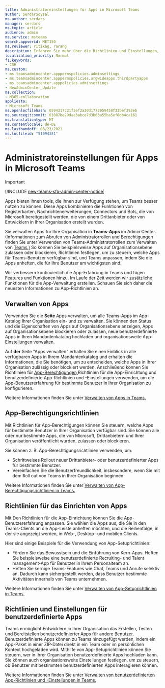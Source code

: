 ```yaml
---
title: Administratoreinstellungen für Apps in Microsoft Teams
author: SerdarSoysal
ms.author: serdars
manager: serdars
ms.topic: article
audience: admin
ms.service: msteams
search.appverid: MET150
ms.reviewer: ritikag, rarang
description: Erfahren Sie mehr über die Richtlinien und Einstellungen, die Sie zum Verwalten von Apps für Ihre Organisation in Microsoft Teams verwenden können.
localization_priority: Normal
f1.keywords:
- CSH
ms.custom:
- ms.teamsadmincenter.apppermspolicies.adminsettings
- ms.teamsadmincenter.apppermspolicies.orgwideapps.thirdpartyapps
- ms.teamsadmincenter.apppolicies.adminsettings
- NewAdminCenter_Update
ms.collection:
- M365-collaboration
appliesto:
- Microsoft Teams
ms.openlocfilehash: 0594317c21f3ef2a30d1772959458f33bef393eb
ms.sourcegitcommit: 01087be29daa3abce7d3b03a55ba5ef8db4ca161
ms.translationtype: MT
ms.contentlocale: de-DE
ms.lasthandoff: 03/23/2021
ms.locfileid: "51094381"
---
```

<a name="admin-settings-for-apps-in-microsoft-teams"></a>Administratoreinstellungen für Apps in Microsoft Teams
==========================================
> [!IMPORTANT]
> [!INCLUDE [new-teams-sfb-admin-center-notice](includes/new-teams-sfb-admin-center-notice.md)]

Apps bieten ihnen tools, die ihnen zur Verfügung stehen, um Teams besser nutzen zu können. Diese Apps kombinieren die Funktionen von Registerkarten, Nachrichtenerweiterungen, Connectors und Bots, die von Microsoft bereitgestellt werden, die von einem Drittanbieter oder von Entwicklern in Ihrer Organisation erstellt wurden.

Sie verwalten Apps für Ihre Organisation in **Teams-Apps** im Admin Center. (Informationen zum Abrufen von Administratorrollen und Berechtigungen finden Sie unter Verwenden von Teams-Administratorrollen zum Verwalten von [Teams.)](./using-admin-roles.md) So können Sie beispielsweise Apps auf Organisationsebene zulassen oder blockieren, Richtlinien festlegen, um zu steuern, welche Apps für Teams-Benutzer verfügbar sind, und Teams anpassen, indem Sie die Apps anheften, die für Ihre Benutzer am wichtigsten sind.

Wir verbessern kontinuierlich die App-Erfahrung in Teams und fügen Features und Funktionen hinzu. Im Laufe der Zeit werden wir zusätzliche Funktionen für die App-Verwaltung erstellen. Schauen Sie sich daher die neuesten Informationen zu App-Richtlinien an.

## <a name="manage-apps"></a>Verwalten von Apps

Verwenden Sie die **Seite** Apps verwalten, um alle Teams-Apps im App-Katalog Ihrer Organisation ein- und zu verwalten. Sie können den Status und die Eigenschaften von Apps auf Organisationsebene anzeigen, Apps auf Organisationsebene blockieren oder zulassen, neue benutzerdefinierte Apps in Ihren Mandantenkatalog hochladen und organisationsweite App-Einstellungen verwalten.

Auf **der** Seite "Apps verwalten" erhalten Sie einen Einblick in alle verfügbaren Apps in Ihrem Mandantenkatalog und erhalten die Informationen, die Sie benötigen, um zu entscheiden, welche Apps in Ihrer Organisation zulässig oder blockiert werden. Anschließend können Sie Richtlinien für [App-Berechtigungen,](#app-permission-policies)Richtlinien für die App-Einrichtung und benutzerdefinierte App-Richtlinien und -Einstellungen verwenden, um die App-Benutzererfahrung für bestimmte Benutzer in Ihrer Organisation zu konfigurieren. [](#app-setup-policies) [](#custom-app-policies-and-settings)

Weitere Informationen finden Sie unter [Verwalten von Apps in Teams.](manage-apps.md)

## <a name="app-permission-policies"></a>App-Berechtigungsrichtlinien

Mit Richtlinien für App-Berechtigungen können Sie steuern, welche Apps für bestimmte Benutzer in Ihrer Organisation verfügbar sind. Sie können alle oder nur bestimmte Apps, die von Microsoft, Drittanbietern und Ihrer Organisation veröffentlicht wurden, zulassen oder blockieren.

Sie können z. B. App-Berechtigungsrichtlinien verwenden, um:

- Schrittweises Rollout neuer Drittanbieter- oder benutzerdefinierter Apps für bestimmte Benutzer.
- Vereinfachen Sie die Benutzerfreundlichkeit, insbesondere, wenn Sie mit dem Roll out von Teams in Ihrer Organisation beginnen.

Weitere Informationen finden Sie unter [Verwalten von App-Berechtigungsrichtlinien in Teams.](teams-app-permission-policies.md)

## <a name="app-setup-policies"></a>Richtlinien für das Einrichten von Apps

Mit Den Richtlinien für die App-Einrichtung können Sie die App-Benutzererfahrung anpassen. Sie wählen die Apps aus, die Sie in den Teams-Clients an die App-Leiste anheften möchten, und die Reihenfolge, in der sie angezeigt werden, in Web-, Desktop- und mobilen Clients.

Hier sind einige Beispiele für die Verwendung von App-Setuprichtlinien:

- Fördern Sie das Bewusstsein und die Einführung von Kern-Apps. Heften Sie beispielsweise eine benutzerdefinierte Recruiting- und Talent management-App für Benutzer in Ihrem Personalteam an.
- Heften Sie kernige Teams-Features wie Chat, Teams und Anrufe selektiv an. Dadurch kann sichergestellt werden, dass Benutzer bestimmte Aktivitäten innerhalb von Teams unternehmen.

Weitere Informationen finden Sie unter [Verwalten von App-Setuprichtlinien in Teams.](teams-app-setup-policies.md)

## <a name="custom-app-policies-and-settings"></a>Richtlinien und Einstellungen für benutzerdefinierte Apps

Teams ermöglicht Entwicklern in Ihrer Organisation das Erstellen, Testen und Bereitstellen benutzerdefinierter Apps für andere Benutzer. Benutzerdefinierte Apps können zu Teams hinzugefügt werden, indem ein App-Paket in einer ZIP-Datei direkt in ein Team oder im persönlichen Kontext hochgeladen wird. Mithilfe von App-Setuprichtlinien können Sie steuern, wer in Ihrer Organisation benutzerdefinierte Apps hochladen kann. Sie können auch organisationsweite Einstellungen festlegen, um zu steuern, ob Benutzer mit bestimmten benutzerdefinierten Apps interagieren können.

Weitere Informationen finden Sie unter [Verwalten von benutzerdefinierten App-Richtlinien und -Einstellungen in Teams.](teams-custom-app-policies-and-settings.md)